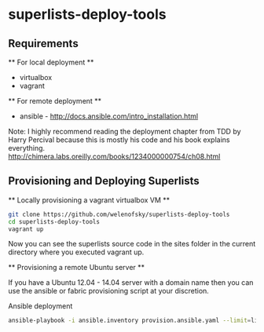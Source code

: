 superlists-deploy-tools
=========

Requirements
------------

** For local deployment **
* virtualbox
* vagrant

** For remote deployment **
* ansible - http://docs.ansible.com/intro_installation.html

Note: I highly recommend reading the deployment chapter from TDD by Harry Percival because this is mostly his code and his book explains everything.
http://chimera.labs.oreilly.com/books/1234000000754/ch08.html

Provisioning and Deploying Superlists
-------------------------------------

** Locally provisioning a vagrant virtualbox VM **

```sh
git clone https://github.com/welenofsky/superlists-deploy-tools
cd superlists-deploy-tools
vagrant up
```

Now you can see the superlists source code in the sites folder in the current directory where you executed vagrant up.

** Provisioning a remote Ubuntu server **

If you have a Ubuntu 12.04 - 14.04 server with a domain name then you can use the ansible or fabric provisioning script at your discretion.

Ansible deployment
```sh
ansible-playbook -i ansible.inventory provision.ansible.yaml --limit=live
```
